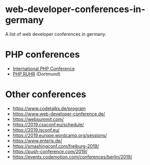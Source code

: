 # web-developer-conferences-in-germany
A list of web developer conferences in germany.

# PHP conferences
- [International PHP Conference](https://phpconference.com/de/)
- [PHP.RUHR](https://php.ruhr) (Dortmund)

# Other conferences
- https://www.codetalks.de/program
- https://www.web-developer-conference.de/
- https://websummit.com/
- https://2019.cssconf.eu/schedule/
- https://2019.jsconf.eu/
- https://2019.europe.wordcamp.org/sessions/
- https://www.enterjs.de/
- https://smashingconf.com/freiburg-2019/
- https://push-conference.com/2019/
- https://events.codemotion.com/conferences/berlin/2019/
